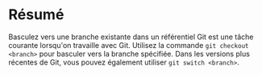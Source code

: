 # Résumé

Basculez vers une branche existante dans un référentiel Git est une tâche courante lorsqu'on travaille avec Git. Utilisez la commande `git checkout <branch>` pour basculer vers la branche spécifiée. Dans les versions plus récentes de Git, vous pouvez également utiliser `git switch <branch>`.
